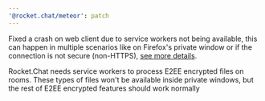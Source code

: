 ```yaml
---
'@rocket.chat/meteor': patch
---
```


Fixed a crash on web client due to service workers not being available, this can happen in multiple scenarios like on Firefox's private window or if the connection is not secure (non-HTTPS), [see more details](https://developer.mozilla.org/en-US/docs/Web/Security/Secure_Contexts).

Rocket.Chat needs service workers to process E2EE encrypted files on rooms. These types of files won't be available inside private windows, but the rest of E2EE encrypted features should work normally

